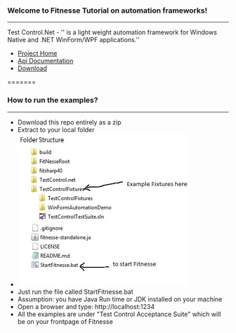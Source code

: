 ###  Welcome to Fitnesse Tutorial on automation frameworks!
***

Test Control.Net  - '' is a light weight automation framework for Windows Native and .NET WinForm/WPF applications.''
  * [Project Home](http://testcontrol.org)
  * [Api Documentation](http://testcontrol.org/Help/html/R_Project_Documentation.htm)
  * [Download](http://testcontrol.codeplex.com/releases)


=======

### How to run the examples?
***

* Download this repo entirely as a zip 
* Extract to your local folder
 * ![](https://github.com/senips/FitnesseTutorial/blob/master/FitNesseRoot/files/images/examplesfolder.jpg)
* Just run the file called StartFitnesse.bat
 * Assumption: you have Java Run time or JDK installed on your machine
* Open a browser and type:  http://localhost:1234
* All the examples are under "Test Control Acceptance Suite" which will be on your frontpage of Fitnesse
 

